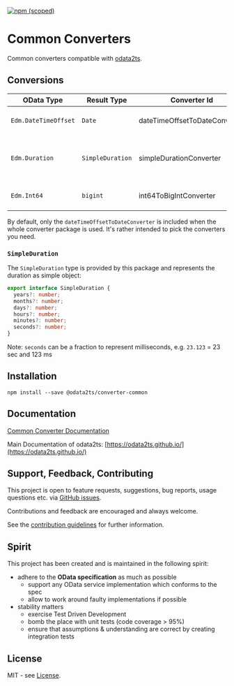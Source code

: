 [![npm (scoped)](https://img.shields.io/npm/v/@odata2ts/converter-common?style=for-the-badge)](https://www.npmjs.com/package/@odata2ts/converter-common)

# Common Converters

Common converters compatible with [odata2ts](https://github.com/odata2ts/odata2ts).

## Conversions

| OData Type           | Result Type      | Converter Id                  | Description                                 |
| -------------------- | ---------------- | ----------------------------- | ------------------------------------------- |
| `Edm.DateTimeOffset` | `Date`           | dateTimeOffsetToDateConverter | Conversion to JS' date instance             |
| `Edm.Duration`       | `SimpleDuration` | simpleDurationConverter       | Result data type is provided by the package |
| `Edm.Int64`          | `bigint`         | int64ToBigIntConverter        | Converts to JS' built-in `bigint` type      |

By default, only the `dateTimeOffsetToDateConverter` is included when the whole converter package is used.
It's rather intended to pick the converters you need.

### `SimpleDuration`

The `SimpleDuration` type is provided by this package and represents the duration as simple object:

```ts
export interface SimpleDuration {
  years?: number;
  months?: number;
  days?: number;
  hours?: number;
  minutes?: number;
  seconds?: number;
}
```

Note: `seconds` can be a fraction to represent milliseconds, e.g. `23.123` = 23 sec and 123 ms

## Installation

```
npm install --save @odata2ts/converter-common
```

## Documentation

[Common Converter Documentation](https://odata2ts.github.io/docs/generator/converters/common-converter)

Main Documentation of odata2ts: [https://odata2ts.github.io/](https://odata2ts.github.io/)

## Support, Feedback, Contributing

This project is open to feature requests, suggestions, bug reports, usage questions etc.
via [GitHub issues](https://github.com/odata2ts/converter/issues).

Contributions and feedback are encouraged and always welcome.

See the [contribution guidelines](https://github.com/odata2ts/converter/blob/main/CONTRIBUTING.md) for further information.

## Spirit

This project has been created and is maintained in the following spirit:

- adhere to the **OData specification** as much as possible
  - support any OData service implementation which conforms to the spec
  - allow to work around faulty implementations if possible
- stability matters
  - exercise Test Driven Development
  - bomb the place with unit tests (code coverage > 95%)
  - ensure that assumptions & understanding are correct by creating integration tests

## License

MIT - see [License](./LICENSE).
